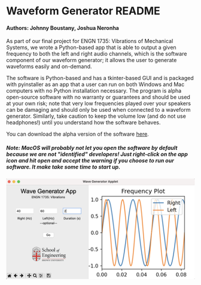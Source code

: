 <h1>Waveform Generator README</h1>
<h4>Authors: Johnny Boustany, Joshua Neronha</h4>

As part of our final project for ENGN 1735: Vibrations of Mechanical Systems, we wrote a Python-based app that is able to output a given frequency to both the left and right audio channels, which is the software component of our waveform generator; it allows the user to generate waveforms easily and on-demand.

The software is Python-based and has a tkinter-based GUI and is packaged with pyinstaller as an app that a user can run on both Windows and Mac computers with no Python installation necessary. The program is alpha open-source software with no warranty or guarantees and should be used at your own risk; note that very low frequencies played over your speakers can be damaging and should only be used when connected to a waveform generator. Similarly, take caution to keep the volume low (and do not use headphones!) until you understand how the software behaves.

You can download the alpha version of the software [here](https://github.com/joshuaneronha/wavegenerator/raw/main/dist.zip).

<h5>Note: MacOS will probably not let you open the software by default because we are not "identified" developers! Just right-click on the app icon and hit open and accept the warning if you choose to run our software. It make take some time to start up.</h5>

![A screenshot of the application in use on a mac](/docs/example.png)



